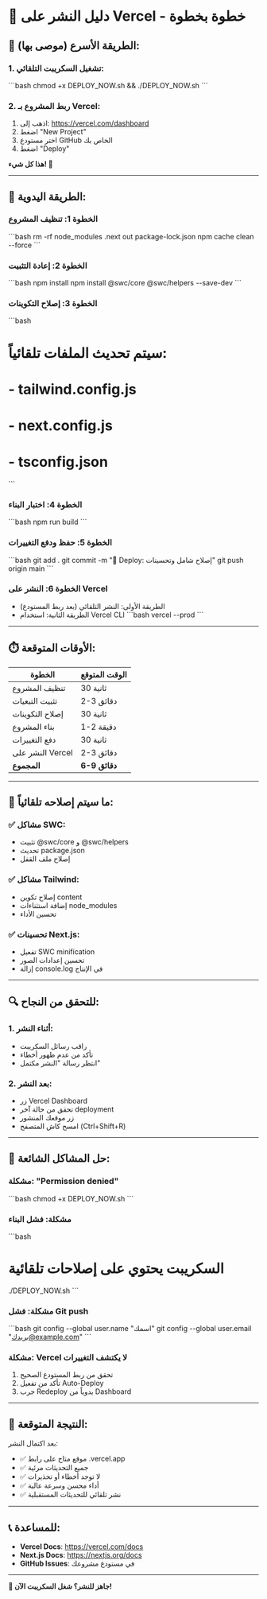 # 🚀 دليل النشر على Vercel - خطوة بخطوة

## 🎯 الطريقة الأسرع (موصى بها):

### 1. تشغيل السكريبت التلقائي:
\`\`\`bash
chmod +x DEPLOY_NOW.sh && ./DEPLOY_NOW.sh
\`\`\`

### 2. ربط المشروع بـ Vercel:
1. اذهب إلى: https://vercel.com/dashboard
2. اضغط "New Project"
3. اختر مستودع GitHub الخاص بك
4. اضغط "Deploy"

**هذا كل شيء! 🎉**

---

## 🔧 الطريقة اليدوية:

### الخطوة 1: تنظيف المشروع
\`\`\`bash
rm -rf node_modules .next out package-lock.json
npm cache clean --force
\`\`\`

### الخطوة 2: إعادة التثبيت
\`\`\`bash
npm install
npm install @swc/core @swc/helpers --save-dev
\`\`\`

### الخطوة 3: إصلاح التكوينات
\`\`\`bash
# سيتم تحديث الملفات تلقائياً:
# - tailwind.config.js
# - next.config.js  
# - tsconfig.json
\`\`\`

### الخطوة 4: اختبار البناء
\`\`\`bash
npm run build
\`\`\`

### الخطوة 5: حفظ ودفع التغييرات
\`\`\`bash
git add .
git commit -m "🚀 Deploy: إصلاح شامل وتحسينات"
git push origin main
\`\`\`

### الخطوة 6: النشر على Vercel
- الطريقة الأولى: النشر التلقائي (بعد ربط المستودع)
- الطريقة الثانية: استخدام Vercel CLI
\`\`\`bash
vercel --prod
\`\`\`

---

## ⏱️ الأوقات المتوقعة:

| الخطوة | الوقت المتوقع |
|--------|----------------|
| تنظيف المشروع | 30 ثانية |
| تثبيت التبعيات | 2-3 دقائق |
| إصلاح التكوينات | 30 ثانية |
| بناء المشروع | 1-2 دقيقة |
| دفع التغييرات | 30 ثانية |
| النشر على Vercel | 2-3 دقائق |
| **المجموع** | **6-9 دقائق** |

---

## 🎯 ما سيتم إصلاحه تلقائياً:

### ✅ مشاكل SWC:
- تثبيت @swc/core و @swc/helpers
- تحديث package.json
- إصلاح ملف القفل

### ✅ مشاكل Tailwind:
- إصلاح تكوين content
- إضافة استثناءات node_modules
- تحسين الأداء

### ✅ تحسينات Next.js:
- تفعيل SWC minification
- تحسين إعدادات الصور
- إزالة console.log في الإنتاج

---

## 🔍 للتحقق من النجاح:

### 1. أثناء النشر:
- راقب رسائل السكريبت
- تأكد من عدم ظهور أخطاء
- انتظر رسالة "النشر مكتمل"

### 2. بعد النشر:
- زر Vercel Dashboard
- تحقق من حالة آخر deployment
- زر موقعك المنشور
- امسح كاش المتصفح (Ctrl+Shift+R)

---

## 🚨 حل المشاكل الشائعة:

### مشكلة: "Permission denied"
\`\`\`bash
chmod +x DEPLOY_NOW.sh
\`\`\`

### مشكلة: فشل البناء
\`\`\`bash
# السكريبت يحتوي على إصلاحات تلقائية
./DEPLOY_NOW.sh
\`\`\`

### مشكلة: فشل Git push
\`\`\`bash
git config --global user.name "اسمك"
git config --global user.email "بريدك@example.com"
\`\`\`

### مشكلة: Vercel لا يكتشف التغييرات
1. تحقق من ربط المستودع الصحيح
2. تأكد من تفعيل Auto-Deploy
3. جرب Redeploy يدوياً من Dashboard

---

## 🎉 النتيجة المتوقعة:

بعد اكتمال النشر:
- ✅ موقع متاح على رابط .vercel.app
- ✅ جميع التحديثات مرئية
- ✅ لا توجد أخطاء أو تحذيرات
- ✅ أداء محسن وسرعة عالية
- ✅ نشر تلقائي للتحديثات المستقبلية

---

## 📞 للمساعدة:

- **Vercel Docs**: https://vercel.com/docs
- **Next.js Docs**: https://nextjs.org/docs  
- **GitHub Issues**: في مستودع مشروعك

---

**🚀 جاهز للنشر؟ شغل السكريبت الآن!**
